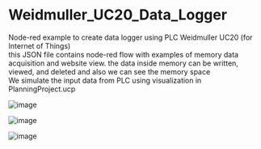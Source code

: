 # Weidmuller_UC20_Data_Logger
Node-red example to create data logger using PLC Weidmuller UC20 (for Internet of Things) </br>
this JSON file contains node-red flow with examples of memory data acquisition and website view. the data inside memory can be written, viewed, and deleted and also we can see the memory space </br>
We simulate the input data from PLC using visualization in PlanningProject.ucp </br>

![image](https://github.com/ikhsanmasu/Weidmuller_UC20_Data_Logger/assets/76894210/f92ff9a0-b5b9-46e8-a69c-2d5aef635372)


![image](https://github.com/ikhsanmasu/Weidmuller_UC20_Data_Logger/assets/76894210/c8aee7b1-0301-4908-a152-3d965a260cf9)


![image](https://github.com/ikhsanmasu/Weidmuller_UC20_Data_Logger/assets/76894210/2a9140f9-fec1-496e-843f-5291b91a7529)



